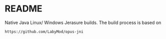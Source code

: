 # README #

Native Java Linux/ Windows Jerasure builds.
The build process is based on 

`https://github.com/LabyMod/opus-jni`